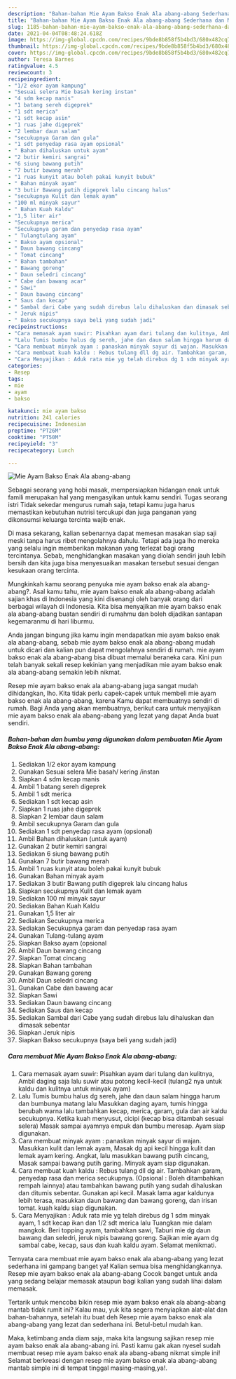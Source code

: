 ```yaml
---
description: "Bahan-bahan Mie Ayam Bakso Enak Ala abang-abang Sederhana dan Mudah Dibuat"
title: "Bahan-bahan Mie Ayam Bakso Enak Ala abang-abang Sederhana dan Mudah Dibuat"
slug: 1185-bahan-bahan-mie-ayam-bakso-enak-ala-abang-abang-sederhana-dan-mudah-dibuat
date: 2021-04-04T08:48:24.618Z
image: https://img-global.cpcdn.com/recipes/9bde8b858f5b4bd3/680x482cq70/mie-ayam-bakso-enak-ala-abang-abang-foto-resep-utama.jpg
thumbnail: https://img-global.cpcdn.com/recipes/9bde8b858f5b4bd3/680x482cq70/mie-ayam-bakso-enak-ala-abang-abang-foto-resep-utama.jpg
cover: https://img-global.cpcdn.com/recipes/9bde8b858f5b4bd3/680x482cq70/mie-ayam-bakso-enak-ala-abang-abang-foto-resep-utama.jpg
author: Teresa Barnes
ratingvalue: 4.5
reviewcount: 3
recipeingredient:
- "1/2 ekor ayam kampung"
- "Sesuai selera Mie basah kering instan"
- "4 sdm kecap manis"
- "1 batang sereh digeprek"
- "1 sdt merica"
- "1 sdt kecap asin"
- "1 ruas jahe digeprek"
- "2 lembar daun salam"
- "secukupnya Garam dan gula"
- "1 sdt penyedap rasa ayam opsional"
- " Bahan dihaluskan untuk ayam"
- "2 butir kemiri sangrai"
- "6 siung bawang putih"
- "7 butir bawang merah"
- "1 ruas kunyit atau boleh pakai kunyit bubuk"
- " Bahan minyak ayam"
- "3 butir Bawang putih digeprek lalu cincang halus"
- "secukupnya Kulit dan lemak ayam"
- "100 ml minyak sayur"
- " Bahan Kuah Kaldu"
- "1,5 liter air"
- "Secukupnya merica"
- "Secukupnya garam dan penyedap rasa ayam"
- " Tulangtulang ayam"
- " Bakso ayam opsional"
- " Daun bawang cincang"
- " Tomat cincang"
- " Bahan tambahan"
- " Bawang goreng"
- " Daun seledri cincang"
- " Cabe dan bawang acar"
- " Sawi"
- " Daun bawang cincang"
- " Saus dan kecap"
- " Sambal dari Cabe yang sudah direbus lalu dihaluskan dan dimasak sebentar"
- " Jeruk nipis"
- " Bakso secukupnya saya beli yang sudah jadi"
recipeinstructions:
- "Cara memasak ayam suwir: Pisahkan ayam dari tulang dan kulitnya, Ambil daging saja lalu suwir atau potong kecil-kecil (tulang2 nya untuk kaldu dan kulitnya untuk minyak ayam)"
- "Lalu Tumis bumbu halus dg sereh, jahe dan daun salam hingga harum dan bumbunya matang lalu Masukkan daging ayam, tumis hingga berubah warna lalu tambahkan kecap, merica, garam, gula dan air kaldu secukupnya. Ketika kuah menyusut, cicipi (kecap bisa ditambah sesuai selera) Masak sampai ayamnya empuk dan bumbu meresap. Ayam siap digunakan."
- "Cara membuat minyak ayam : panaskan minyak sayur di wajan. Masukkan kulit dan lemak ayam, Masak dg api kecil hingga kulit dan lemak ayam kering. Angkat, lalu masukkan bawang putih cincang, Masak sampai bawang putih garing. Minyak ayam siap digunakan."
- "Cara membuat kuah kaldu : Rebus tulang dll dg air. Tambahkan garam, penyedap rasa dan merica secukupnya. (Opsional : Boleh ditambahkan rempah lainnya) atau tambahkan bawang putih yang sudah dihaluskan dan ditumis sebentar. Gunakan api kecil. Masak lama agar kaldunya lebih terasa, masukkan daun bawang dan bawang goreng, dan irisan tomat. kuah kaldu siap digunakan."
- "Cara Menyajikan : Aduk rata mie yg telah direbus dg 1 sdm minyak ayam, 1 sdt kecap ikan dan 1/2 sdt merica lalu Tuangkan mie dalam mangkok. Beri topping ayam, tambahkan sawi, Taburi mie dg daun bawang dan seledri, jeruk nipis bawang goreng. Sajikan mie ayam dg sambal cabe, kecap, saus dan kuah kaldu ayam. Selamat menikmati."
categories:
- Resep
tags:
- mie
- ayam
- bakso

katakunci: mie ayam bakso 
nutrition: 241 calories
recipecuisine: Indonesian
preptime: "PT26M"
cooktime: "PT50M"
recipeyield: "3"
recipecategory: Lunch

---
```



![Mie Ayam Bakso Enak Ala abang-abang](https://img-global.cpcdn.com/recipes/9bde8b858f5b4bd3/680x482cq70/mie-ayam-bakso-enak-ala-abang-abang-foto-resep-utama.jpg)

Sebagai seorang yang hobi masak, mempersiapkan hidangan enak untuk famili merupakan hal yang mengasyikan untuk kamu sendiri. Tugas seorang istri Tidak sekedar mengurus rumah saja, tetapi kamu juga harus memastikan kebutuhan nutrisi tercukupi dan juga panganan yang dikonsumsi keluarga tercinta wajib enak.

Di masa  sekarang, kalian sebenarnya dapat memesan masakan siap saji meski tanpa harus ribet mengolahnya dahulu. Tetapi ada juga lho mereka yang selalu ingin memberikan makanan yang terlezat bagi orang tercintanya. Sebab, menghidangkan masakan yang diolah sendiri jauh lebih bersih dan kita juga bisa menyesuaikan masakan tersebut sesuai dengan kesukaan orang tercinta. 



Mungkinkah kamu seorang penyuka mie ayam bakso enak ala abang-abang?. Asal kamu tahu, mie ayam bakso enak ala abang-abang adalah sajian khas di Indonesia yang kini disenangi oleh banyak orang dari berbagai wilayah di Indonesia. Kita bisa menyajikan mie ayam bakso enak ala abang-abang buatan sendiri di rumahmu dan boleh dijadikan santapan kegemaranmu di hari liburmu.

Anda jangan bingung jika kamu ingin mendapatkan mie ayam bakso enak ala abang-abang, sebab mie ayam bakso enak ala abang-abang mudah untuk dicari dan kalian pun dapat mengolahnya sendiri di rumah. mie ayam bakso enak ala abang-abang bisa dibuat memalui beraneka cara. Kini pun telah banyak sekali resep kekinian yang menjadikan mie ayam bakso enak ala abang-abang semakin lebih nikmat.

Resep mie ayam bakso enak ala abang-abang juga sangat mudah dihidangkan, lho. Kita tidak perlu capek-capek untuk membeli mie ayam bakso enak ala abang-abang, karena Kamu dapat membuatnya sendiri di rumah. Bagi Anda yang akan membuatnya, berikut cara untuk menyajikan mie ayam bakso enak ala abang-abang yang lezat yang dapat Anda buat sendiri.

<!--inarticleads1-->

##### Bahan-bahan dan bumbu yang digunakan dalam pembuatan Mie Ayam Bakso Enak Ala abang-abang:

1. Sediakan 1/2 ekor ayam kampung
1. Gunakan Sesuai selera Mie basah/ kering /instan
1. Siapkan 4 sdm kecap manis
1. Ambil 1 batang sereh digeprek
1. Ambil 1 sdt merica
1. Sediakan 1 sdt kecap asin
1. Siapkan 1 ruas jahe digeprek
1. Siapkan 2 lembar daun salam
1. Ambil secukupnya Garam dan gula
1. Sediakan 1 sdt penyedap rasa ayam (opsional)
1. Ambil  Bahan dihaluskan (untuk ayam)
1. Gunakan 2 butir kemiri sangrai
1. Sediakan 6 siung bawang putih
1. Gunakan 7 butir bawang merah
1. Ambil 1 ruas kunyit atau boleh pakai kunyit bubuk
1. Gunakan  Bahan minyak ayam
1. Sediakan 3 butir Bawang putih digeprek lalu cincang halus
1. Siapkan secukupnya Kulit dan lemak ayam
1. Sediakan 100 ml minyak sayur
1. Sediakan  Bahan Kuah Kaldu
1. Gunakan 1,5 liter air
1. Sediakan Secukupnya merica
1. Sediakan Secukupnya garam dan penyedap rasa ayam
1. Gunakan  Tulang-tulang ayam
1. Siapkan  Bakso ayam (opsional
1. Ambil  Daun bawang cincang
1. Siapkan  Tomat cincang
1. Siapkan  Bahan tambahan
1. Gunakan  Bawang goreng
1. Ambil  Daun seledri cincang
1. Gunakan  Cabe dan bawang acar
1. Siapkan  Sawi
1. Sediakan  Daun bawang cincang
1. Sediakan  Saus dan kecap
1. Sediakan  Sambal dari Cabe yang sudah direbus lalu dihaluskan dan dimasak sebentar
1. Siapkan  Jeruk nipis
1. Siapkan  Bakso secukupnya (saya beli yang sudah jadi)




<!--inarticleads2-->

##### Cara membuat Mie Ayam Bakso Enak Ala abang-abang:

1. Cara memasak ayam suwir: Pisahkan ayam dari tulang dan kulitnya, Ambil daging saja lalu suwir atau potong kecil-kecil (tulang2 nya untuk kaldu dan kulitnya untuk minyak ayam)
1. Lalu Tumis bumbu halus dg sereh, jahe dan daun salam hingga harum dan bumbunya matang lalu Masukkan daging ayam, tumis hingga berubah warna lalu tambahkan kecap, merica, garam, gula dan air kaldu secukupnya. Ketika kuah menyusut, cicipi (kecap bisa ditambah sesuai selera) Masak sampai ayamnya empuk dan bumbu meresap. Ayam siap digunakan.
1. Cara membuat minyak ayam : panaskan minyak sayur di wajan. Masukkan kulit dan lemak ayam, Masak dg api kecil hingga kulit dan lemak ayam kering. Angkat, lalu masukkan bawang putih cincang, Masak sampai bawang putih garing. Minyak ayam siap digunakan.
1. Cara membuat kuah kaldu : Rebus tulang dll dg air. Tambahkan garam, penyedap rasa dan merica secukupnya. (Opsional : Boleh ditambahkan rempah lainnya) atau tambahkan bawang putih yang sudah dihaluskan dan ditumis sebentar. Gunakan api kecil. Masak lama agar kaldunya lebih terasa, masukkan daun bawang dan bawang goreng, dan irisan tomat. kuah kaldu siap digunakan.
1. Cara Menyajikan : Aduk rata mie yg telah direbus dg 1 sdm minyak ayam, 1 sdt kecap ikan dan 1/2 sdt merica lalu Tuangkan mie dalam mangkok. Beri topping ayam, tambahkan sawi, Taburi mie dg daun bawang dan seledri, jeruk nipis bawang goreng. Sajikan mie ayam dg sambal cabe, kecap, saus dan kuah kaldu ayam. Selamat menikmati.




Ternyata cara membuat mie ayam bakso enak ala abang-abang yang lezat sederhana ini gampang banget ya! Kalian semua bisa menghidangkannya. Resep mie ayam bakso enak ala abang-abang Cocok banget untuk anda yang sedang belajar memasak ataupun bagi kalian yang sudah lihai dalam memasak.

Tertarik untuk mencoba bikin resep mie ayam bakso enak ala abang-abang mantab tidak rumit ini? Kalau mau, yuk kita segera menyiapkan alat-alat dan bahan-bahannya, setelah itu buat deh Resep mie ayam bakso enak ala abang-abang yang lezat dan sederhana ini. Betul-betul mudah kan. 

Maka, ketimbang anda diam saja, maka kita langsung sajikan resep mie ayam bakso enak ala abang-abang ini. Pasti kamu gak akan nyesel sudah membuat resep mie ayam bakso enak ala abang-abang nikmat simple ini! Selamat berkreasi dengan resep mie ayam bakso enak ala abang-abang mantab simple ini di tempat tinggal masing-masing,ya!.

